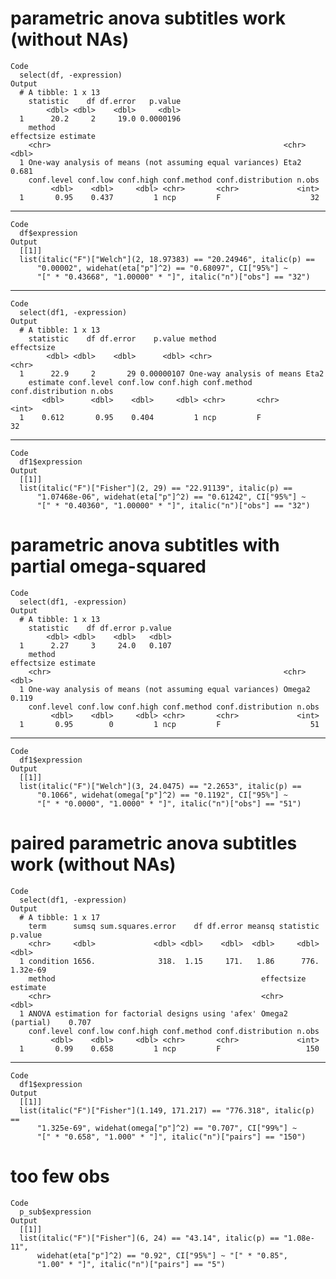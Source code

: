 # parametric anova subtitles work (without NAs)

    Code
      select(df, -expression)
    Output
      # A tibble: 1 x 13
        statistic    df df.error   p.value
            <dbl> <dbl>    <dbl>     <dbl>
      1      20.2     2     19.0 0.0000196
        method                                                   effectsize estimate
        <chr>                                                    <chr>         <dbl>
      1 One-way analysis of means (not assuming equal variances) Eta2          0.681
        conf.level conf.low conf.high conf.method conf.distribution n.obs
             <dbl>    <dbl>     <dbl> <chr>       <chr>             <int>
      1       0.95    0.437         1 ncp         F                    32

---

    Code
      df$expression
    Output
      [[1]]
      list(italic("F")["Welch"](2, 18.97383) == "20.24946", italic(p) == 
          "0.00002", widehat(eta["p"]^2) == "0.68097", CI["95%"] ~ 
          "[" * "0.43668", "1.00000" * "]", italic("n")["obs"] == "32")
      

---

    Code
      select(df1, -expression)
    Output
      # A tibble: 1 x 13
        statistic    df df.error    p.value method                    effectsize
            <dbl> <dbl>    <dbl>      <dbl> <chr>                     <chr>     
      1      22.9     2       29 0.00000107 One-way analysis of means Eta2      
        estimate conf.level conf.low conf.high conf.method conf.distribution n.obs
           <dbl>      <dbl>    <dbl>     <dbl> <chr>       <chr>             <int>
      1    0.612       0.95    0.404         1 ncp         F                    32

---

    Code
      df1$expression
    Output
      [[1]]
      list(italic("F")["Fisher"](2, 29) == "22.91139", italic(p) == 
          "1.07468e-06", widehat(eta["p"]^2) == "0.61242", CI["95%"] ~ 
          "[" * "0.40360", "1.00000" * "]", italic("n")["obs"] == "32")
      

# parametric anova subtitles with partial omega-squared

    Code
      select(df1, -expression)
    Output
      # A tibble: 1 x 13
        statistic    df df.error p.value
            <dbl> <dbl>    <dbl>   <dbl>
      1      2.27     3     24.0   0.107
        method                                                   effectsize estimate
        <chr>                                                    <chr>         <dbl>
      1 One-way analysis of means (not assuming equal variances) Omega2        0.119
        conf.level conf.low conf.high conf.method conf.distribution n.obs
             <dbl>    <dbl>     <dbl> <chr>       <chr>             <int>
      1       0.95        0         1 ncp         F                    51

---

    Code
      df1$expression
    Output
      [[1]]
      list(italic("F")["Welch"](3, 24.0475) == "2.2653", italic(p) == 
          "0.1066", widehat(omega["p"]^2) == "0.1192", CI["95%"] ~ 
          "[" * "0.0000", "1.0000" * "]", italic("n")["obs"] == "51")
      

# paired parametric anova subtitles work (without NAs)

    Code
      select(df1, -expression)
    Output
      # A tibble: 1 x 17
        term      sumsq sum.squares.error    df df.error meansq statistic  p.value
        <chr>     <dbl>             <dbl> <dbl>    <dbl>  <dbl>     <dbl>    <dbl>
      1 condition 1656.              318.  1.15     171.   1.86      776. 1.32e-69
        method                                              effectsize       estimate
        <chr>                                               <chr>               <dbl>
      1 ANOVA estimation for factorial designs using 'afex' Omega2 (partial)    0.707
        conf.level conf.low conf.high conf.method conf.distribution n.obs
             <dbl>    <dbl>     <dbl> <chr>       <chr>             <int>
      1       0.99    0.658         1 ncp         F                   150

---

    Code
      df1$expression
    Output
      [[1]]
      list(italic("F")["Fisher"](1.149, 171.217) == "776.318", italic(p) == 
          "1.325e-69", widehat(omega["p"]^2) == "0.707", CI["99%"] ~ 
          "[" * "0.658", "1.000" * "]", italic("n")["pairs"] == "150")
      

# too few obs

    Code
      p_sub$expression
    Output
      [[1]]
      list(italic("F")["Fisher"](6, 24) == "43.14", italic(p) == "1.08e-11", 
          widehat(eta["p"]^2) == "0.92", CI["95%"] ~ "[" * "0.85", 
          "1.00" * "]", italic("n")["pairs"] == "5")
      

